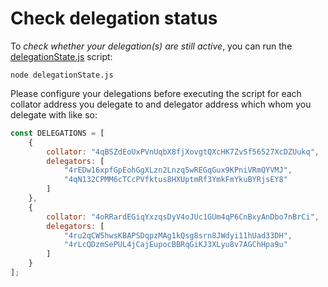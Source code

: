 # Check delegation status

To *check whether your delegation(s) are still active*, you can run the [delegationState.js](./delegationState.js) script:

```
node delegationState.js
```

Please configure your delegations before executing the script for each collator address you delegate to and delegator address which whom you delegate with like so:

```js
const DELEGATIONS = [
    {
        collator: "4qBSZdEoUxPVnUqbX8fjXovgtQXcHK7ZvSf56527XcDZUukq",
        delegators: [
            "4rEDw16xpfGpEohGgXLzn2Lnzq5wREGqGux9KPniVRmQYVMJ",
            "4qN132CPMM6cTCcPVfktus8HXUptmRf3YmkFmYkuBYRjsEY8"
        ]
    },
    {
        collator: "4oRRardEGiqYxzqsDyV4oJUc1GUm4qP6CnBxyAnDbo7nBrCi",
        delegators: [
            "4ru2qCW5hwsKBAPSDqpzMAg1kQsg8srn8JWdyi11hUad33DH",
            "4rLcQDzmSePUL4jCajEupocBBRqGiKJ3XLyu8v7AGChHpa9u"
        ]
    }
];

```